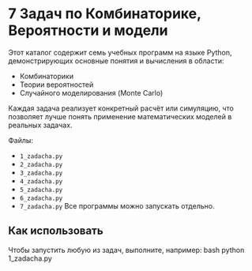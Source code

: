 # 7 Задач по Комбинаторике, Вероятности и модели

Этот каталог содержит семь учебных программ на языке Python, демонстрирующих основные понятия и вычисления в области:
- Комбинаторики
- Теории вероятностей
- Случайного моделирования (Monte Carlo)

Каждая задача реализует конкретный расчёт или симуляцию, что позволяет лучше понять применение математических моделей в реальных задачах.

Файлы:
- `1_zadacha.py`
- `2_zadacha.py`
- `3_zadacha.py`
- `4_zadacha.py`
- `5_zadacha.py`
- `6_zadacha.py`
- `7_zadacha.py`
 Все программы можно запускать отдельно.

## Как использовать

Чтобы запустить любую из задач, выполните, например:
bash
python 1_zadacha.py
